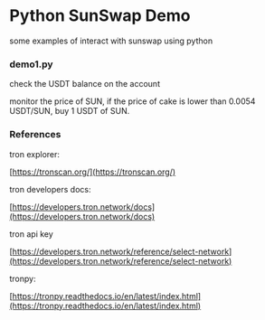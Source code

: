 # Python SunSwap Demo
some examples of interact with sunswap using python

### demo1.py

check the USDT balance on the account

monitor the price of SUN, if the price of cake is lower than 0.0054 USDT/SUN, buy 1 USDT of SUN.

### References

tron explorer:

[https://tronscan.org/](https://tronscan.org/)

tron developers docs:

[https://developers.tron.network/docs](https://developers.tron.network/docs)

tron api key

[https://developers.tron.network/reference/select-network](https://developers.tron.network/reference/select-network)

tronpy:

[https://tronpy.readthedocs.io/en/latest/index.html](https://tronpy.readthedocs.io/en/latest/index.html)
